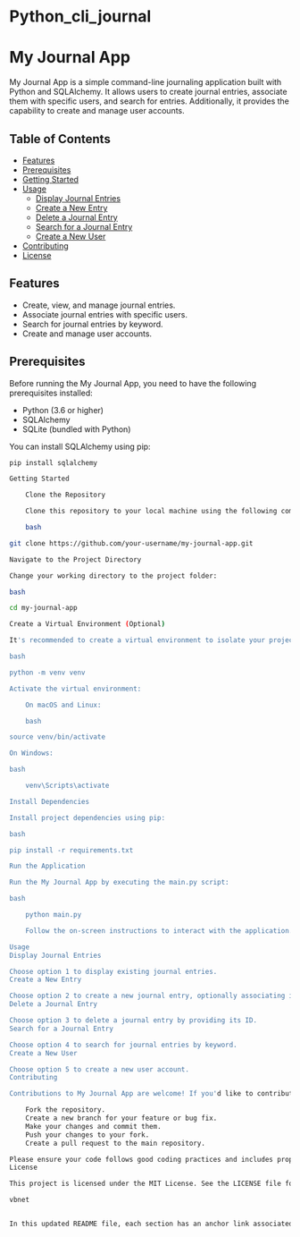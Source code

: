 # Python_cli_journal

# My Journal App

My Journal App is a simple command-line journaling application built with Python and SQLAlchemy. It allows users to create journal entries, associate them with specific users, and search for entries. Additionally, it provides the capability to create and manage user accounts.

## Table of Contents

- [Features](#features)
- [Prerequisites](#prerequisites)
- [Getting Started](#getting-started)
- [Usage](#usage)
  - [Display Journal Entries](#display-journal-entries)
  - [Create a New Entry](#create-a-new-entry)
  - [Delete a Journal Entry](#delete-a-journal-entry)
  - [Search for a Journal Entry](#search-for-a-journal-entry)
  - [Create a New User](#create-a-new-user)
- [Contributing](#contributing)
- [License](#license)

## Features

- Create, view, and manage journal entries.
- Associate journal entries with specific users.
- Search for journal entries by keyword.
- Create and manage user accounts.

## Prerequisites

Before running the My Journal App, you need to have the following prerequisites installed:

- Python (3.6 or higher)
- SQLAlchemy
- SQLite (bundled with Python)

You can install SQLAlchemy using pip:

```bash
pip install sqlalchemy

Getting Started

    Clone the Repository

    Clone this repository to your local machine using the following command:

    bash

git clone https://github.com/your-username/my-journal-app.git

Navigate to the Project Directory

Change your working directory to the project folder:

bash

cd my-journal-app

Create a Virtual Environment (Optional)

It's recommended to create a virtual environment to isolate your project dependencies:

bash

python -m venv venv

Activate the virtual environment:

    On macOS and Linux:

    bash

source venv/bin/activate

On Windows:

bash

    venv\Scripts\activate

Install Dependencies

Install project dependencies using pip:

bash

pip install -r requirements.txt

Run the Application

Run the My Journal App by executing the main.py script:

bash

    python main.py

    Follow the on-screen instructions to interact with the application.

Usage
Display Journal Entries

Choose option 1 to display existing journal entries.
Create a New Entry

Choose option 2 to create a new journal entry, optionally associating it with a user and adding tags.
Delete a Journal Entry

Choose option 3 to delete a journal entry by providing its ID.
Search for a Journal Entry

Choose option 4 to search for journal entries by keyword.
Create a New User

Choose option 5 to create a new user account.
Contributing

Contributions to My Journal App are welcome! If you'd like to contribute, please follow these steps:

    Fork the repository.
    Create a new branch for your feature or bug fix.
    Make your changes and commit them.
    Push your changes to your fork.
    Create a pull request to the main repository.

Please ensure your code follows good coding practices and includes proper documentation.
License

This project is licensed under the MIT License. See the LICENSE file for details.

vbnet


In this updated README file, each section has an anchor link associated with it, and the table of contents links to these sections. Users can click on the TOC links to navigate directly to the relevant sections in your document.
